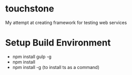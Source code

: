 touchstone
==========

My attempt at creating framework for testing web services

Setup Build Environment
=======================
* npm install gulp -g
* npm install
* npm install -g (to install ts as a command)
